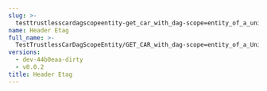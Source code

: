 ```yaml
---
slug: >-
  testtrustlesscardagscopeentity-get_car_with_dag-scope=entity_of_a_unixfs_sharded_directory_(accept_header)-header_etag
name: Header Etag
full_name: >-
  TestTrustlessCarDagScopeEntity/GET_CAR_with_dag-scope=entity_of_a_UnixFS_sharded_directory_(Accept_Header)/Header_Etag
versions:
  - dev-44b0eaa-dirty
  - v0.0.2
title: Header Etag
---
```


